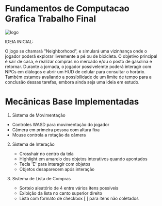 # Fundamentos de Computacao Grafica Trabalho Final 

![logo](https://github.com/user-attachments/assets/65e3737b-dfbf-43db-a4e2-34c2f72e7751)

IDEIA INICIAL:

O jogo se chamará "Neighborhood", e simulará uma vizinhança onde o jogador poderá explorar livremente a pé ou de bicicleta. O objetivo principal é sair de casa, e realizar compras no mercado e/ou o posto de gasolina e retornar. 
Durante a jornada, o jogador possivelemte poderá interagir com NPCs em diálogos e abrir um HUD de celular para consultar o horário.
Também estamos avaliando a possibilidade de um limite de tempo para a conclusão dessas tarefas, embora ainda seja uma ideia em estudo.

# Mecânicas Base Implementadas

1) Sistema de Movimentação
  - Controles WASD para movimentação do jogador
  - Câmera em primeira pessoa com altura fixa
  - Mouse controla a rotação da câmera


2) Sistema de Interação
   - Crosshair no centro da tela
   - Highlight em amarelo dos objetos interativos quando apontados
   - Tecla 'E' para interagir com objetos
   - Objetos desaparecem após interação

3) Sistema de Lista de Compras
   - Sorteio aleatório de 4 entre vários itens possíveis
   - Exibição da lista no canto superior direito
   - Lista com formato de checkbox [ ] para itens não coletados

